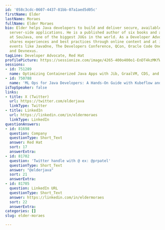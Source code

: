 ```yaml
---
id: '058c3cdc-0607-4437-81bb-07a1aed5d05c'
firstName: Elder
lastName: Moraes
fullName: Elder Moraes
bio: Elder helps Java developers to build and deliver secure, available, and fast
  server-side applications. He is a published author of six books and a board member
  at SouJava, one of the biggest JUGs in the world. As a Developer Advocate, Elder
  shares experiences and best practices through online content and at international
  events like JavaOne, The Developers Conference, QCon, Oracle Code One, Campus Party,
  and Devnexus.
tagLine: Developer Advocate, Red Hat
profilePicture: https://sessionize.com/image/4265-400o400o1-EnDT4kzMKfWnbCxCkzNEPQ.png
sessions:
- id: 751289
  name: Optimizing Containerized Java Apps with Jib, GraalVM, CDS, and CRaC
- id: 750788
  name: 'ML Ops for Java Developers: A Hands-On Guide with Kubeflow and Quarkus'
isTopSpeaker: false
links:
- title: X (Twitter)
  url: https://twitter.com/elderjava
  linkType: Twitter
- title: LinkedIn
  url: https://linkedin.com/in/eldermoraes
  linkType: LinkedIn
questionAnswers:
- id: 81698
  question: Company
  questionType: Short_Text
  answer: Red Hat
  sort: 17
  answerExtra:
- id: 81702
  question: 'Twitter handle with @ ex: @prpatel'
  questionType: Short_Text
  answer: "@elderjava"
  sort: 21
  answerExtra:
- id: 81705
  question: LinkedIn URL
  questionType: Short_Text
  answer: https://linkedin.com/in/eldermoraes
  sort: 22
  answerExtra:
categories: []
slug: elder-moraes

---
```

